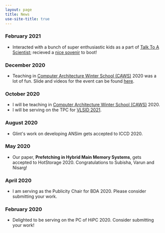 ```yaml
---
layout: page
title: News
use-site-title: true
---
```

### February 2021
* Interacted with a bunch of super enthusiastic kids as a part of <a href="https://www.talktoascientistindia.com/">Talk To A 
    Scientist</a>; recieved a <a href="/pubs/misc/ttasSouvenirMA.pdf">nice sovenir</a> to boot!  
    
### December 2020
* Teaching in <a href="https://www.chips.pes.edu/caws2020">Computer Architecture Winter School (CAWS)</a> 2020 was a lot of fun. Slide and videos for the event can be found <a href="https://drive.google.com/drive/u/1/folders/1a-w0jEIimpOvakwDLD9qOpU-R10zEifX">here</a>.

### October 2020
* I will be teaching in <a href="https://www.chips.pes.edu/caws2020">Computer Architecture Winter School (CAWS)</a> 2020.
* I will be serving on the TPC for <a href="http://embeddedandvlsidesignconference.org/">VLSID 2021</a>.

### August 2020
* Glint's work on developing ANSim gets accepted to ICCD 2020.

### May 2020
* Our paper, **Prefetching in Hybrid Main Memory Systems**, gets accepted to HotStorage 2020. Congratulations to Subisha, Varun and Nisarg!

### April 2020
* I am serving as the Publicity Chair for BDA 2020. Please 
consider submitting your work.

### February 2020
* Delighted to be serving on the PC of HiPC 2020. Consider submitting your 
work!
